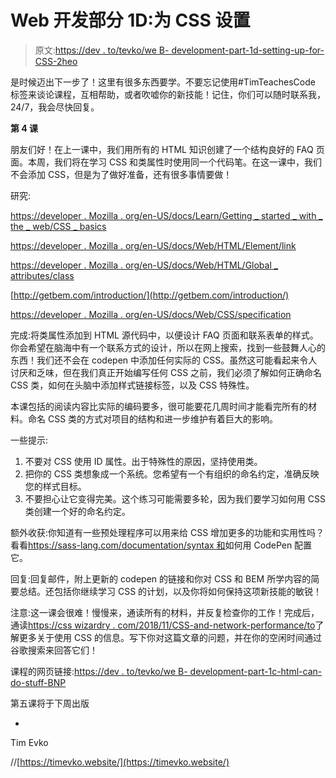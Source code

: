# Web 开发部分 1D:为 CSS 设置

> 原文:[https://dev . to/tevko/we B- development-part-1d-setting-up-for-CSS-2heo](https://dev.to/tevko/web-development-part-1d-setting-up-for-css-2heo)

是时候迈出下一步了！这里有很多东西要学。不要忘记使用#TimTeachesCode 标签来谈论课程，互相帮助，或者吹嘘你的新技能！记住，你们可以随时联系我，24/7，我会尽快回复。

**第 4 课**

朋友们好！在上一课中，我们用所有的 HTML 知识创建了一个结构良好的 FAQ 页面。本周，我们将在学习 CSS 和类属性时使用同一个代码笔。在这一课中，我们不会添加 CSS，但是为了做好准备，还有很多事情要做！

研究:

[https://developer . Mozilla . org/en-US/docs/Learn/Getting _ started _ with _ the _ web/CSS _ basics](https://developer.mozilla.org/en-US/docs/Learn/Getting_started_with_the_web/CSS_basics)

[https://developer . Mozilla . org/en-US/docs/Web/HTML/Element/link](https://developer.mozilla.org/en-US/docs/Web/HTML/Element/link)

[https://developer . Mozilla . org/en-US/docs/Web/HTML/Global _ attributes/class](https://developer.mozilla.org/en-US/docs/Web/HTML/Global_attributes/class)

[http://getbem.com/introduction/](http://getbem.com/introduction/)

[https://developer . Mozilla . org/en-US/docs/Web/CSS/specification](https://developer.mozilla.org/en-US/docs/Web/CSS/Specificity)

完成:将类属性添加到 HTML 源代码中，以便设计 FAQ 页面和联系表单的样式。你会希望在脑海中有一个联系方式的设计，所以在网上搜索，找到一些鼓舞人心的东西！我们还不会在 codepen 中添加任何实际的 CSS。虽然这可能看起来令人讨厌和乏味，但在我们真正开始编写任何 CSS 之前，我们必须了解如何正确命名 CSS 类，如何在头脑中添加样式链接标签，以及 CSS 特殊性。

本课包括的阅读内容比实际的编码要多，很可能要花几周时间才能看完所有的材料。命名 CSS 类的方式对项目的结构和进一步维护有着巨大的影响。

一些提示:

1.  不要对 CSS 使用 ID 属性。出于特殊性的原因，坚持使用类。
2.  把你的 CSS 类想象成一个系统。您希望有一个有组织的命名约定，准确反映您的样式目标。
3.  不要担心让它变得完美。这个练习可能需要多轮，因为我们要学习如何用 CSS 类创建一个好的命名约定。

额外收获:你知道有一些预处理程序可以用来给 CSS 增加更多的功能和实用性吗？看看[https://sass-lang.com/documentation/syntax 和](https://sass-lang.com/documentation/syntax%C2%A0and)如何用 CodePen 配置它。

回复:回复邮件，附上更新的 codepen 的链接和你对 CSS 和 BEM 所学内容的简要总结。还包括你继续学习 CSS 的计划，以及你将如何保持这项新技能的敏锐！

注意:这一课会很难！慢慢来，通读所有的材料，并反复检查你的工作！完成后，通读[https://css wizardry . com/2018/11/CSS-and-network-performance/to](https://csswizardry.com/2018/11/css-and-network-performance/%C2%A0to)了解更多关于使用 CSS 的信息。写下你对这篇文章的问题，并在你的空闲时间通过谷歌搜索来回答它们！

课程的网页链接:[https://dev . to/tevko/we B- development-part-1c-html-can-do-stuff-BNP](https://dev.to/tevko/web-development-part-1c-html-can-do-stuff-bnp)

第五课将于下周出版

-

Tim Evko

//[https://timevko.website/](https://timevko.website/)